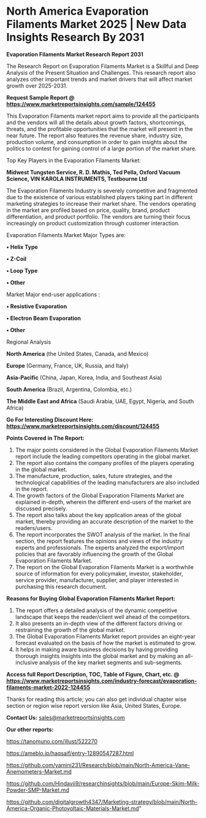 # North America Evaporation Filaments Market 2025 | New Data Insights Research By 2031

<strong>Evaporation Filaments Market Research Report 2031</strong>

The Research Report on Evaporation Filaments Market is a Skillful and Deep Analysis of the Present Situation and Challenges. This research report also analyzes other important trends and market drivers that will affect market growth over 2025-2031.

<strong>Request Sample Report @ <a href=https://www.marketreportsinsights.com/sample/124455>https://www.marketreportsinsights.com/sample/124455</a></strong>

This Evaporation Filaments market report aims to provide all the participants and the vendors will all the details about growth factors, shortcomings, threats, and the profitable opportunities that the market will present in the near future. The report also features the revenue share, industry size, production volume, and consumption in order to gain insights about the politics to contest for gaining control of a large portion of the market share.

Top Key Players in the Evaporation Filaments Market:

<strong>Midwest Tungsten Service, R. D. Mathis, Ted Pella, Oxford Vacuum Science, VIN KAROLA INSTRUMENTS, Testbourne Ltd</strong>

The Evaporation Filaments Industry is severely competitive and fragmented due to the existence of various established players taking part in different marketing strategies to increase their market share. The vendors operating in the market are profiled based on price, quality, brand, product differentiation, and product portfolio. The vendors are turning their focus increasingly on product customization through customer interaction.

Evaporation Filaments Market Major Types are:

<strong>• Helix Type

• Z-Coil

• Loop Type

• Other</strong>

Market Major end-user applications :

<strong>• Resistive Evaporation

• Electron Beam Evaporation

• Other</strong>

Regional Analysis

</u><strong><b>North America</b></strong> (the United States, Canada, and Mexico)

<strong><b>Europe </b></strong>(Germany, France, UK, Russia, and Italy)

<strong><b>Asia-Pacific</b></strong> (China, Japan, Korea, India, and Southeast Asia)

<strong><b>South America</b></strong> (Brazil, Argentina, Colombia, etc.)

<strong><b>The Middle East and Africa</b></strong> (Saudi Arabia, UAE, Egypt, Nigeria, and South Africa)

<strong>Go For Interesting Discount Here: <a href=https://www.marketreportsinsights.com/discount/124455>https://www.marketreportsinsights.com/discount/124455</a></strong>

<strong>Points Covered in The Report:</strong>
<ol>
  <li>The major points considered in the Global Evaporation Filaments Market report include the leading competitors operating in the global market.</li>
  <li>The report also contains the company profiles of the players operating in the global market.</li>
  <li>The manufacture, production, sales, future strategies, and the technological capabilities of the leading manufacturers are also included in the report.</li>
  <li>The growth factors of the Global Evaporation Filaments Market are explained in-depth, wherein the different end-users of the market are discussed precisely.</li>
  <li>The report also talks about the key application areas of the global market, thereby providing an accurate description of the market to the readers/users.</li>
  <li>The report incorporates the SWOT analysis of the market. In the final section, the report features the opinions and views of the industry experts and professionals. The experts analyzed the export/import policies that are favorably influencing the growth of the Global Evaporation Filaments Market.</li>
  <li>The report on the Global Evaporation Filaments Market is a worthwhile source of information for every policymaker, investor, stakeholder, service provider, manufacturer, supplier, and player interested in purchasing this research document.</li>
</ol>
<strong>Reasons for Buying Global Evaporation Filaments Market Report:</strong>

<ol>
  <li>The report offers a detailed analysis of the dynamic competitive landscape that keeps the reader/client well ahead of the competitors.</li>
  <li>It also presents an in-depth view of the different factors driving or restraining the growth of the global market.</li>
  <li>The Global Evaporation Filaments Market report provides an eight-year forecast evaluated on the basis of how the market is estimated to grow.</li>
  <li>It helps in making aware business decisions by having providing thorough insights insights into the global market and by making an all-inclusive analysis of the key market segments and sub-segments.</li>
</ol>
<strong>Access full Report Description, TOC, Table of Figure, Chart, etc. @ <a href=https://www.marketreportsinsights.com/industry-forecast/evaporation-filaments-market-2022-124455>https://www.marketreportsinsights.com/industry-forecast/evaporation-filaments-market-2022-124455</a></strong>


Thanks for reading this article; you can also get individual chapter wise section or region wise report version like Asia, United States, Europe.

<strong>Contact Us:</strong>
sales@marketreportsinsights.com

<strong>Our other reports:</strong>

<a href=https://tanomuno.com/illust/522270>https://tanomuno.com/illust/522270</a>

<a href=https://ameblo.jp/haqsaif/entry-12890547287.html>https://ameblo.jp/haqsaif/entry-12890547287.html</a>

<a href=https://github.com/yamini231/Research/blob/main/North-America-Vane-Anemometers-Market.md>https://github.com/yamini231/Research/blob/main/North-America-Vane-Anemometers-Market.md</a>

<a href=https://github.com/Hindavii9/researchinsights/blob/main/Europe-Skim-Milk-Powder-SMP-Market.md>https://github.com/Hindavii9/researchinsights/blob/main/Europe-Skim-Milk-Powder-SMP-Market.md</a>

<a href=https://github.com/digitalgrowth4347/Marketing-strategy/blob/main/North-America-Organic-Photovoltaic-Materials-Market.md>https://github.com/digitalgrowth4347/Marketing-strategy/blob/main/North-America-Organic-Photovoltaic-Materials-Market.md</a>"
